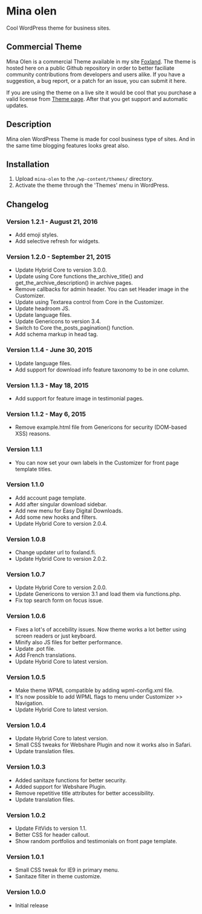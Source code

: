 # Mina olen

Cool WordPress theme for business sites.

## Commercial Theme

Mina Olen is a commercial Theme available in my site [Foxland](https://foxland.fi/downloads/mina-olen/). The theme is hosted here
on a public Github repository in order to better faciliate community contributions from developers and users alike.
If you have a suggestion, a bug report, or a patch for an issue, you can submit it here.

If you are using the theme on a live site it would be cool that you purchase a valid license from [Theme page](https://foxland.fi/downloads/mina-olen/).
After that you get support and automatic updates.

## Description

Mina olen WordPress Theme is made for cool business type of sites.
And in the same time blogging features looks great also.

## Installation

1. Upload `mina-olen` to the `/wp-content/themes/` directory.
1. Activate the theme through the 'Themes' menu in WordPress.

## Changelog

### Version 1.2.1 - August 21, 2016

* Add emoji styles.
* Add selective refresh for widgets.

### Version 1.2.0 - September 21, 2015

* Update Hybrid Core to version 3.0.0.
* Update using Core functions the_archive_title() and get_the_archive_description() in archive pages.
* Remove callbacks for admin header. You can set Header image in the Customizer.
* Update using Textarea control from Core in the Customizer.
* Update headroom JS.
* Update language files.
* Update Genericons to version 3.4.
* Switch to Core the_posts_pagination() function.
* Add schema markup in head tag.

### Version 1.1.4 - June 30, 2015

* Update language files.
* Add support for download info feature taxonomy to be in one column.

### Version 1.1.3 - May 18, 2015

* Add support for feature image in testimonial pages.

### Version 1.1.2 - May 6, 2015

* Remove example.html file from Genericons for security (DOM-based XSS) reasons.

### Version 1.1.1

* You can now set your own labels in the Customizer for front page template titles.

### Version 1.1.0

* Add account page template.
* Add after singular download sidebar.
* Add new menu for Easy Digital Downloads.
* Add some new hooks and filters.
* Update Hybrid Core to version 2.0.4.

### Version 1.0.8

* Change updater url to foxland.fi.
* Update Hybrid Core to version 2.0.2.

### Version 1.0.7

* Update Hybrid Core to version 2.0.0.
* Update Genericons to version 3.1 and load them via functions.php.
* Fix top search form on focus issue.

### Version 1.0.6

* Fixes a lot's of accebility issues. Now theme works a lot better using screen readers or just keyboard.
* Minify also JS files for better performance.
* Update .pot file.
* Add French translations.
* Update Hybrid Core to latest version.

### Version 1.0.5

* Make theme WPML compatible by adding wpml-config.xml file.
* It's now possible to add WPML flags to menu under Customizer >> Navigation.
* Update Hybrid Core to latest version.

### Version 1.0.4

* Update Hybrid Core to latest version.
* Small CSS tweaks for Webshare Plugin and now it works also in Safari.
* Update translation files.

### Version 1.0.3

* Added sanitaze functions for better security.
* Added support for Webshare Plugin.
* Remove repetitive title attributes for better accessibility.
* Update translation files.

### Version 1.0.2

* Update FitVids to version 1.1.
* Better CSS for header callout.
* Show random portfolios and testimonials on front page template.

### Version 1.0.1

* Small CSS tweak for IE9 in primary menu.
* Sanitaze filter in theme customize.

### Version 1.0.0

* Initial release